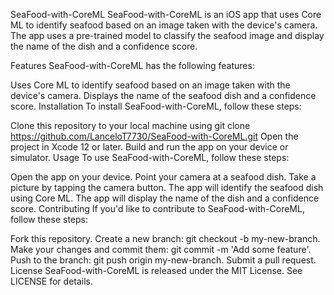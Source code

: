SeaFood-with-CoreML
SeaFood-with-CoreML is an iOS app that uses Core ML to identify seafood based on an image taken with the device's camera. 
The app uses a pre-trained model to classify the seafood image and display the name of the dish and a confidence score.

Features
SeaFood-with-CoreML has the following features:

Uses Core ML to identify seafood based on an image taken with the device's camera.
Displays the name of the seafood dish and a confidence score.
Installation
To install SeaFood-with-CoreML, follow these steps:

Clone this repository to your local machine using git clone https://github.com/LanceloT7730/SeaFood-with-CoreML.git
Open the project in Xcode 12 or later.
Build and run the app on your device or simulator.
Usage
To use SeaFood-with-CoreML, follow these steps:

Open the app on your device.
Point your camera at a seafood dish.
Take a picture by tapping the camera button.
The app will identify the seafood dish using Core ML.
The app will display the name of the dish and a confidence score.
Contributing
If you'd like to contribute to SeaFood-with-CoreML, follow these steps:

Fork this repository.
Create a new branch: git checkout -b my-new-branch.
Make your changes and commit them: git commit -m 'Add some feature'.
Push to the branch: git push origin my-new-branch.
Submit a pull request.
License
SeaFood-with-CoreML is released under the MIT License. See LICENSE for details.
